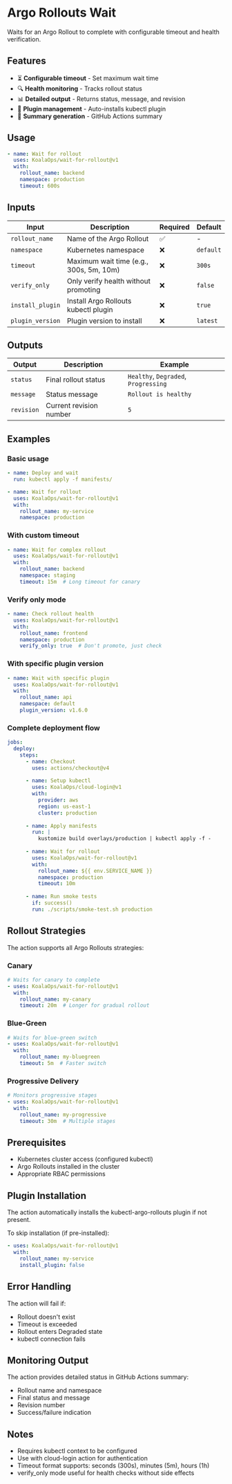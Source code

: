 # Argo Rollouts Wait

Waits for an Argo Rollout to complete with configurable timeout and health verification.

## Features

- ⏳ **Configurable timeout** - Set maximum wait time
- 🔍 **Health monitoring** - Tracks rollout status
- 📊 **Detailed output** - Returns status, message, and revision
- 🔧 **Plugin management** - Auto-installs kubectl plugin
- 📝 **Summary generation** - GitHub Actions summary

## Usage

```yaml
- name: Wait for rollout
  uses: KoalaOps/wait-for-rollout@v1
  with:
    rollout_name: backend
    namespace: production
    timeout: 600s
```

## Inputs

| Input | Description | Required | Default |
|-------|-------------|----------|---------|
| `rollout_name` | Name of the Argo Rollout | ✅ | - |
| `namespace` | Kubernetes namespace | ❌ | `default` |
| `timeout` | Maximum wait time (e.g., 300s, 5m, 10m) | ❌ | `300s` |
| `verify_only` | Only verify health without promoting | ❌ | `false` |
| `install_plugin` | Install Argo Rollouts kubectl plugin | ❌ | `true` |
| `plugin_version` | Plugin version to install | ❌ | `latest` |

## Outputs

| Output | Description | Example |
|--------|-------------|---------|
| `status` | Final rollout status | `Healthy`, `Degraded`, `Progressing` |
| `message` | Status message | `Rollout is healthy` |
| `revision` | Current revision number | `5` |

## Examples

### Basic usage
```yaml
- name: Deploy and wait
  run: kubectl apply -f manifests/

- name: Wait for rollout
  uses: KoalaOps/wait-for-rollout@v1
  with:
    rollout_name: my-service
    namespace: production
```

### With custom timeout
```yaml
- name: Wait for complex rollout
  uses: KoalaOps/wait-for-rollout@v1
  with:
    rollout_name: backend
    namespace: staging
    timeout: 15m  # Long timeout for canary
```

### Verify only mode
```yaml
- name: Check rollout health
  uses: KoalaOps/wait-for-rollout@v1
  with:
    rollout_name: frontend
    namespace: production
    verify_only: true  # Don't promote, just check
```

### With specific plugin version
```yaml
- name: Wait with specific plugin
  uses: KoalaOps/wait-for-rollout@v1
  with:
    rollout_name: api
    namespace: default
    plugin_version: v1.6.0
```

### Complete deployment flow
```yaml
jobs:
  deploy:
    steps:
      - name: Checkout
        uses: actions/checkout@v4
      
      - name: Setup kubectl
        uses: KoalaOps/cloud-login@v1
        with:
          provider: aws
          region: us-east-1
          cluster: production
      
      - name: Apply manifests
        run: |
          kustomize build overlays/production | kubectl apply -f -
      
      - name: Wait for rollout
        uses: KoalaOps/wait-for-rollout@v1
        with:
          rollout_name: ${{ env.SERVICE_NAME }}
          namespace: production
          timeout: 10m
      
      - name: Run smoke tests
        if: success()
        run: ./scripts/smoke-test.sh production
```

## Rollout Strategies

The action supports all Argo Rollouts strategies:

### Canary
```yaml
# Waits for canary to complete
- uses: KoalaOps/wait-for-rollout@v1
  with:
    rollout_name: my-canary
    timeout: 20m  # Longer for gradual rollout
```

### Blue-Green
```yaml
# Waits for blue-green switch
- uses: KoalaOps/wait-for-rollout@v1
  with:
    rollout_name: my-bluegreen
    timeout: 5m  # Faster switch
```

### Progressive Delivery
```yaml
# Monitors progressive stages
- uses: KoalaOps/wait-for-rollout@v1
  with:
    rollout_name: my-progressive
    timeout: 30m  # Multiple stages
```

## Prerequisites

- Kubernetes cluster access (configured kubectl)
- Argo Rollouts installed in the cluster
- Appropriate RBAC permissions

## Plugin Installation

The action automatically installs the kubectl-argo-rollouts plugin if not present.

To skip installation (if pre-installed):
```yaml
- uses: KoalaOps/wait-for-rollout@v1
  with:
    rollout_name: my-service
    install_plugin: false
```

## Error Handling

The action will fail if:
- Rollout doesn't exist
- Timeout is exceeded
- Rollout enters Degraded state
- kubectl connection fails

## Monitoring Output

The action provides detailed status in GitHub Actions summary:
- Rollout name and namespace
- Final status and message
- Revision number
- Success/failure indication

## Notes

- Requires kubectl context to be configured
- Use with cloud-login action for authentication
- Timeout format supports: seconds (300s), minutes (5m), hours (1h)
- verify_only mode useful for health checks without side effects
